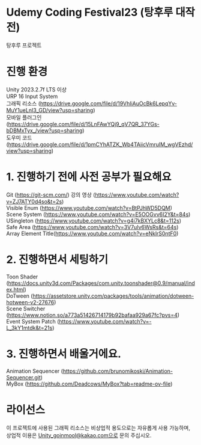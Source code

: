 # Udemy Coding Festival23 (탕후루 대작전)
탕후루 프로젝트

# 진행 환경  
Unity 2023.2.7f LTS 이상  
URP 16 
Input System  
그래픽 리소스 (https://drive.google.com/file/d/19VhIiAuOcBk6LepqYv-MuY1ueLnI3_GD/view?usp=sharing)  
모바일 플러그인 (https://drive.google.com/file/d/15LnFAwYQj9_qV7QR_37YGs-bDBMxTyx_/view?usp=sharing)  
도우미 코드 (https://drive.google.com/file/d/1pmCYhATZK_Wb4TAiicVmruIM_wgVEzhd/view?usp=sharing)  

# 1. 진행하기 전에 사전 공부가 필요해요
Git (https://git-scm.com/) 강의 영상 (https://www.youtube.com/watch?v=ZJ7ATY0d4so&t=2s)  
Visible Enum (https://www.youtube.com/watch?v=BtPJhWD5DQM)  
Scene System (https://www.youtube.com/watch?v=E5OOGvv6I2Y&t=84s)  
USingleton (https://www.youtube.com/watch?v=g4i7kBXYLc8&t=112s)  
Safe Area (https://www.youtube.com/watch?v=3V7uIv6WsRs&t=64s)  
Array Element Title(https://www.youtube.com/watch?v=eNklrS0ntF0)  

# 2. 진행하면서 세팅하기
Toon Shader (https://docs.unity3d.com/Packages/com.unity.toonshader@0.9/manual/index.html)  
DoTween (https://assetstore.unity.com/packages/tools/animation/dotween-hotween-v2-27676)  
Scene Switcher (https://www.notion.so/a773a51426714179b92bafaa929a67fc?pvs=4)  
Event System Patch (https://www.youtube.com/watch?v=-L_3kY1mtdk&t=21s)  

# 3. 진행하면서 배울거에요.
Animation Sequencer (https://github.com/brunomikoski/Animation-Sequencer.git)  
MyBox (https://github.com/Deadcows/MyBox?tab=readme-ov-file)  

# 라이선스
이 프로젝트에 사용된 그래픽 리소스는 비상업적 용도으로는 자유롭게 사용 가능하며,  
상업적 이용은 Unity_goinmool@kakao.com으로 문의 주십시오.
